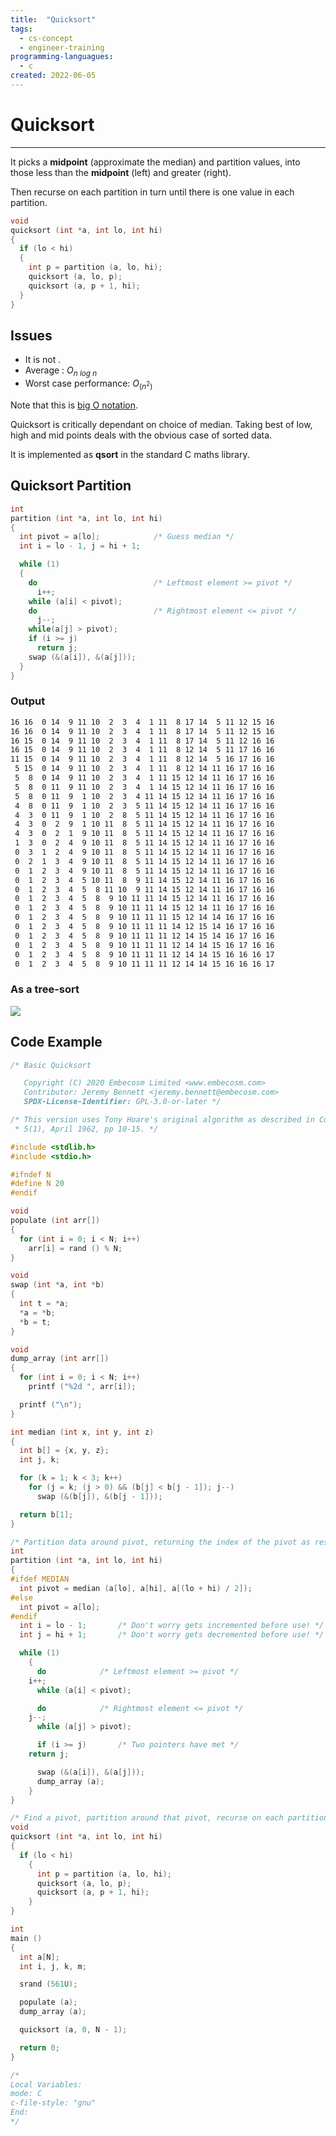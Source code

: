 ```yaml
---
title:  "Quicksort"
tags:
  - cs-concept
  - engineer-training
programming-languagues:
  - c
created: 2022-06-05
---
```

# Quicksort
---
It picks a **midpoint** (approximate the median) and partition values, into those less than the **midpoint** (left) and greater (right).

Then recurse on each partition in turn until there is one value in each partition.

```c
void
quicksort (int *a, int lo, int hi)
{
  if (lo < hi)
  {
    int p = partition (a, lo, hi);
    quicksort (a, lo, p);
    quicksort (a, p + 1, hi);
  }
}
```

## Issues
- It is not [](notes/sorting.md#Stability|stable).
- Average [](notes/compiler-optimisation.md#Performance|performance): $O_{n\ log\ n}$ 
- Worst case performance: $O_(n^2)$

Note that this is [big O notation](notes/big-o-notation.md).

Quicksort is critically dependant on choice of median. Taking best of low, high and mid points deals with the obvious case of sorted data.

It is implemented as **qsort** in the standard C maths library.

## Quicksort Partition
```c
int
partition (int *a, int lo, int hi)
{
  int pivot = a[lo];            /* Guess median */
  int i = lo - 1, j = hi + 1;

  while (1)
  {
    do                          /* Leftmost element >= pivot */
      i++;
    while (a[i] < pivot);
    do                          /* Rightmost element <= pivot */
      j--;
    while(a[j] > pivot);
    if (i >= j)
      return j;
    swap (&(a[i]), &(a[j]));
  }
}
```

### Output
```bash
16 16  0 14  9 11 10  2  3  4  1 11  8 17 14  5 11 12 15 16
16 16  0 14  9 11 10  2  3  4  1 11  8 17 14  5 11 12 15 16
16 15  0 14  9 11 10  2  3  4  1 11  8 17 14  5 11 12 16 16
16 15  0 14  9 11 10  2  3  4  1 11  8 12 14  5 11 17 16 16
11 15  0 14  9 11 10  2  3  4  1 11  8 12 14  5 16 17 16 16
 5 15  0 14  9 11 10  2  3  4  1 11  8 12 14 11 16 17 16 16
 5  8  0 14  9 11 10  2  3  4  1 11 15 12 14 11 16 17 16 16
 5  8  0 11  9 11 10  2  3  4  1 14 15 12 14 11 16 17 16 16
 5  8  0 11  9  1 10  2  3  4 11 14 15 12 14 11 16 17 16 16
 4  8  0 11  9  1 10  2  3  5 11 14 15 12 14 11 16 17 16 16
 4  3  0 11  9  1 10  2  8  5 11 14 15 12 14 11 16 17 16 16
 4  3  0  2  9  1 10 11  8  5 11 14 15 12 14 11 16 17 16 16
 4  3  0  2  1  9 10 11  8  5 11 14 15 12 14 11 16 17 16 16
 1  3  0  2  4  9 10 11  8  5 11 14 15 12 14 11 16 17 16 16
 0  3  1  2  4  9 10 11  8  5 11 14 15 12 14 11 16 17 16 16
 0  2  1  3  4  9 10 11  8  5 11 14 15 12 14 11 16 17 16 16
 0  1  2  3  4  9 10 11  8  5 11 14 15 12 14 11 16 17 16 16
 0  1  2  3  4  5 10 11  8  9 11 14 15 12 14 11 16 17 16 16
 0  1  2  3  4  5  8 11 10  9 11 14 15 12 14 11 16 17 16 16
 0  1  2  3  4  5  8  9 10 11 11 14 15 12 14 11 16 17 16 16
 0  1  2  3  4  5  8  9 10 11 11 14 15 12 14 11 16 17 16 16
 0  1  2  3  4  5  8  9 10 11 11 11 15 12 14 14 16 17 16 16
 0  1  2  3  4  5  8  9 10 11 11 11 14 12 15 14 16 17 16 16
 0  1  2  3  4  5  8  9 10 11 11 11 12 14 15 14 16 17 16 16
 0  1  2  3  4  5  8  9 10 11 11 11 12 14 14 15 16 17 16 16
 0  1  2  3  4  5  8  9 10 11 11 11 12 14 14 15 16 16 16 17
 0  1  2  3  4  5  8  9 10 11 11 11 12 14 14 15 16 16 16 17
```

### As a tree-sort
![](/notes/images/quicksort-tree.png)

## Code Example
```c
/* Basic Quicksort

   Copyright (C) 2020 Embecosm Limited <www.embecosm.com>
   Contributor: Jeremy Bennett <jeremy.bennett@embecosm.com>
   SPDX-License-Identifier: GPL-3.0-or-later */

/* This version uses Tony Hoare's original algorithm as described in Comp. J,
 * 5(1), April 1962, pp 10-15. */

#include <stdlib.h>
#include <stdio.h>

#ifndef N
#define N 20
#endif

void
populate (int arr[])
{
  for (int i = 0; i < N; i++)
    arr[i] = rand () % N;
}

void
swap (int *a, int *b)
{
  int t = *a;
  *a = *b;
  *b = t;
}

void
dump_array (int arr[])
{
  for (int i = 0; i < N; i++)
    printf ("%2d ", arr[i]);

  printf ("\n");
}

int median (int x, int y, int z)
{
  int b[] = {x, y, z};
  int j, k;

  for (k = 1; k < 3; k++)
    for (j = k; (j > 0) && (b[j] < b[j - 1]); j--)
      swap (&(b[j]), &(b[j - 1]));

  return b[1];
}

/* Partition data around pivot, returning the index of the pivot as result */
int
partition (int *a, int lo, int hi)
{
#ifdef MEDIAN
  int pivot = median (a[lo], a[hi], a[(lo + hi) / 2]);
#else
  int pivot = a[lo];
#endif
  int i = lo - 1;		/* Don't worry gets incremented before use! */
  int j = hi + 1;		/* Don't worry gets decremented before use! */

  while (1)
    {
      do			/* Leftmost element >= pivot */
	i++;
      while (a[i] < pivot);

      do			/* Rightmost element <= pivot */
	j--;
      while (a[j] > pivot);

      if (i >= j)		/* Two pointers have met */
	return j;

      swap (&(a[i]), &(a[j]));
      dump_array (a);
    }
}

/* Find a pivot, partition around that pivot, recurse on each partition */
void
quicksort (int *a, int lo, int hi)
{
  if (lo < hi)
    {
      int p = partition (a, lo, hi);
      quicksort (a, lo, p);
      quicksort (a, p + 1, hi);
    }
}

int
main ()
{
  int a[N];
  int i, j, k, m;

  srand (561U);

  populate (a);
  dump_array (a);

  quicksort (a, 0, N - 1);

  return 0;
}

/*
Local Variables:
mode: C
c-file-style: "gnu"
End:
*/
```
